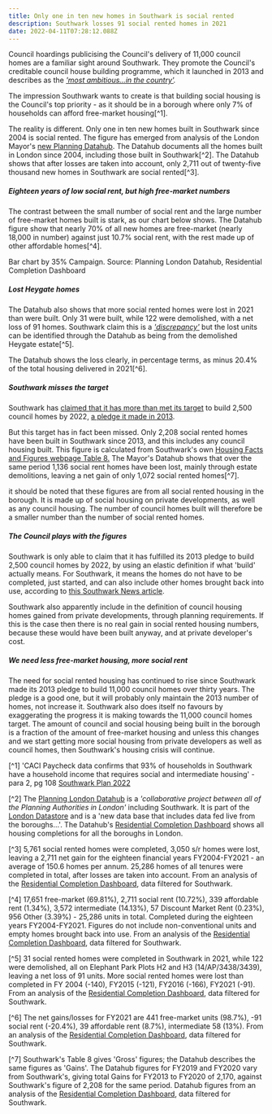 ```yaml
---
title: Only one in ten new homes in Southwark is social rented
description: Southwark losses 91 social rented homes in 2021
date: 2022-04-11T07:28:12.088Z
---
```

Council hoardings publicising the Council's delivery of 11,000 council homes are a familiar sight around Southwark.  They promote the Council's creditable council house building programme, which it launched in 2013 and describes as the *['most ambitious...in the country'](https://www.southwark.gov.uk/housing/new-council-homes/why-we-re-building).*

The impression Southwark wants to create is that building social housing is the Council's top priority - as it should be in a borough where only 7% of households can afford free-market housing[^1].

The reality is different.  Only one in ten new homes built in Southwark since 2004 is social rented.  The figure has emerged from analysis of the London Mayor's [new Planning Datahub](https://data.london.gov.uk/dataset/planning-london-datahub?_gl=1*1q4sghb*_ga*Nzk4MDMxOTU4LjE2NDU2OTEwODg.*_ga_PY4SWZN1RJ*MTY0OTUwNzM1OC45LjEuMTY0OTUwNzM4My4w).  The Datahub documents all the homes built in London since 2004, including those built in Southwark[^2].  The Datahub shows that after losses are taken into account, only 2,711 out of twenty-five thousand new homes in Southwark are social rented[^3].

##### Eighteen years of low social rent, but high free-market numbers

The contrast between the small number of social rent and the large number of free-market homes built is stark, as our chart below shows.  The Datahub figure show that nearly 70% of all new homes are free-market (nearly 18,000 in number) against just 10.7% social rent, with the rest made up of other affordable homes[^4].

Bar chart by 35% Campaign.  Source: Planning London Datahub, Residential Completion Dashboard

##### Lost Heygate homes

The Datahub also shows that more social rented homes were lost in 2021 than were built.  Only 31 were built, while 122 were demolished, with a net loss of 91 homes.  Southwark claim this is a *['discrepancy'](https://www.southwarknews.co.uk/news/number-of-new-social-rents-decreases-by-20/)* but the lost units can be identified through the Datahub as being from the demolished Heygate estate[^5].

The Datahub shows the loss clearly, in percentage terms, as minus 20.4% of the total housing delivered in 2021[^6].

##### Southwark misses the target

Southwark has [claimed that it has more than met its target](<claimed that it has more than met its target>) to build 2,500 council homes by 2022, [a pledge it made in 2013](https://www.southwark.gov.uk/housing/new-council-homes/why-we-re-building).

But this target has in fact been missed.  Only 2,208 social rented homes have been built in Southwark since 2013, and this includes any council housing built.  This figure is calculated from Southwark's own [Housing Facts and Figures webpage Table 8.](https://www.southwark.gov.uk/planning-and-building-control/planning-policy-and-transport-policy/monitoring/authority-monitoring-report/housing?chapter=4)  The Mayor's Datahub shows that over the same period 1,136 social rent homes have been lost, mainly through estate demolitions, leaving a net gain of only 1,072 social rented homes[^7].

it should be noted that these figures are from all social rented housing in the borough.  It is made up of social housing on private developments, as well as any council housing.  The number of council homes built will therefore be a smaller number than the number of social rented homes.

##### The Council plays with the figures

Southwark is only able to claim that it has fulfilled its 2013 pledge to build 2,500 council homes by 2022, by using an elastic definition if what 'build' actually means.  For Southwark, it means the homes do not have to be completed, just started, and can also include other homes brought back into use, according to [this Southwark News article](https://www.southwarknews.co.uk/news/exclusive-council-promises-1000-more-council-homes-claiming-it-has-already-beaten-it-target-of-2500-its-target-of-2500/).

Southwark also apparently include in the definition of council housing homes gained from private developments, through planning requirements.  If this is the case then there is no real gain in social rented housing numbers, because these would have been built anyway, and at private developer's cost.

##### We need less free-market housing, more social rent

The need for social rented housing has continued to rise since Southwark made its 2013 pledge to build 11,000 council homes over thirty years.  The pledge is a good one, but it will probably only maintain the 2013 number of homes, not increase it.  Southwark also does itself no favours by exaggerating the progress it is making towards the 11,000 council homes target.  The amount of council and social housing being built in the borough is a fraction of the amount of free-market housing and unless this changes and we start getting more social housing from private developers as well as council homes, then Southwark's housing crisis will continue.

[^1] 'CACI Paycheck data confirms that 93% of households in Southwark have a household income that requires social and intermediate housing' - para 2, pg 108 [Southwark Plan 2022](https://www.southwark.gov.uk/planning-and-building-control/planning-policy-and-transport-policy/new-southwark-plan)

[^2] The [Planning London Datahub](https://www.london.gov.uk/what-we-do/planning/who-we-work/borough-webpages#:~:text=The%20Planning%20DataHub%20is%20a,shared%20understanding%20of%20the%20data.) is a *'collaborative project between all of the Planning Authorities in London'* including Southwark.  It is part of the [London Datastore](https://data.london.gov.uk/) and is a 'new data base that includes data fed live from the boroughs...'.  The Datahub's [Residential Completion Dashboard](https://public.tableau.com/views/PlanningLondonDatahub-Dashboard/MainDashboard?:language=en&:display_count=y&publish=yes&:origin=viz_share_link) shows all housing completions for all the boroughs in London.

[^3] 5,761 social rented homes were completed, 3,050 s/r homes were lost, leaving a 2,711 net gain for the eighteen financial years FY2004-FY2021 - an average of 150.6 homes per annum.  25,286 homes of all tenures were completed in total, after losses are taken into account.  From an analysis of the [Residential Completion Dashboard](https://public.tableau.com/views/PlanningLondonDatahub-Dashboard/MainDashboard?:language=en&:display_count=y&publish=yes&:origin=viz_share_link), data filtered for Southwark.

[^4] 17,651 free-market (69.81%), 2,711 social rent (10.72%), 339 affordable rent (1.34%), 3,572 intermediate (14.13%), 57 Discount Market Rent (0.23%), 956 Other (3.39%) - 25,286 units in total.  Completed during the eighteen years FY2004-FY2021.  Figures do not include non-conventional units and empty homes brought back into use.  From an analysis of the [Residential Completion Dashboard](https://public.tableau.com/views/PlanningLondonDatahub-Dashboard/MainDashboard?:language=en&:display_count=y&publish=yes&:origin=viz_share_link), data filtered for Southwark.

[^5] 31 social rented homes were completed in Southwark in 2021, while 122 were demolished, all on Elephant Park Plots H2 and H3 (14/AP/3438/3439), leaving a net loss of 91 units.  More social rented homes were lost than completed  in FY 2004 (-140), FY2015 (-121), FY2016 (-166), FY2021 (-91).  From an analysis of the [Residential Completion Dashboard](https://public.tableau.com/views/PlanningLondonDatahub-Dashboard/MainDashboard?:language=en&:display_count=y&publish=yes&:origin=viz_share_link), data filtered for Southwark. 

[^6] The net gains/losses for FY2021 are 441 free-market units (98.7%), -91 social rent (-20.4%), 39 affordable rent (8.7%), intermediate 58 (13%).  From an analysis of the [Residential Completion Dashboard](https://public.tableau.com/views/PlanningLondonDatahub-Dashboard/MainDashboard?:language=en&:display_count=y&publish=yes&:origin=viz_share_link), data filtered for Southwark.

[^7]  Southwark's Table 8 gives 'Gross' figures; the Datahub describes the same figures as 'Gains'.  The Datahub figures for FY2019 and FY2020 vary from Southwark's, giving total Gains for FY2013 to FY2020 of 2,170, against Southwark's figure of 2,208 for the same period. Datahub figures from an analysis of the [Residential Completion Dashboard](https://public.tableau.com/views/PlanningLondonDatahub-Dashboard/MainDashboard?:language=en&:display_count=y&publish=yes&:origin=viz_share_link), data filtered for Southwark.